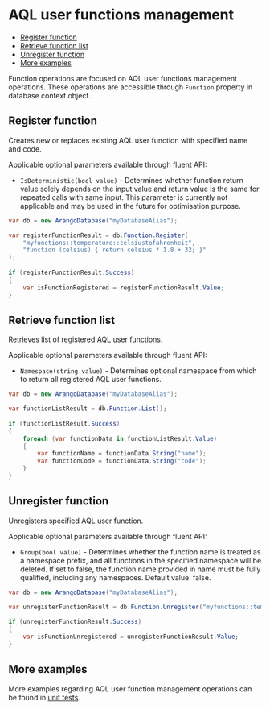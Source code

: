 # AQL user functions management

- [Register function](#register-function)
- [Retrieve function list](#retrieve-function-list)
- [Unregister function](#unregister-function)
- [More examples](#more-examples)

Function operations are focused on AQL user functions management operations. These operations are accessible through `Function` property in database context object.

## Register function

Creates new or replaces existing AQL user function with specified name and code.

Applicable optional parameters available through fluent API:

- `IsDeterministic(bool value)` - Determines whether function return value solely depends on the input value and return value is the same for repeated calls with same input. This parameter is currently not applicable and may be used in the future for optimisation purpose.

```csharp
var db = new ArangoDatabase("myDatabaseAlias");

var registerFunctionResult = db.Function.Register(
    "myfunctions::temperature::celsiustofahrenheit", 
    "function (celsius) { return celsius * 1.8 + 32; }"
);
    
if (registerFunctionResult.Success)
{
    var isFunctionRegistered = registerFunctionResult.Value;
}
```

## Retrieve function list

Retrieves list of registered AQL user functions.

Applicable optional parameters available through fluent API:

- `Namespace(string value)` - Determines optional namespace from which to return all registered AQL user functions.

```csharp
var db = new ArangoDatabase("myDatabaseAlias");

var functionListResult = db.Function.List();
    
if (functionListResult.Success)
{
    foreach (var functionData in functionListResult.Value)
    {
        var functionName = functionData.String("name");
        var functionCode = functionData.String("code");
    }
}
```

## Unregister function

Unregisters specified AQL user function.

Applicable optional parameters available through fluent API:

- `Group(bool value)` - Determines whether the function name is treated as a namespace prefix, and all functions in the specified namespace will be deleted. If set to false, the function name provided in name must be fully qualified, including any namespaces. Default value: false.

```csharp
var db = new ArangoDatabase("myDatabaseAlias");

var unregisterFunctionResult = db.Function.Unregister("myfunctions::temperature::celsiustofahrenheit");
    
if (unregisterFunctionResult.Success)
{
    var isFunctionUnregistered = unregisterFunctionResult.Value;
}
```

## More examples

More examples regarding AQL user function management operations can be found in [unit tests](../src/Arango/Arango.Tests/FunctionOperations/FunctionOperationsTests.cs).